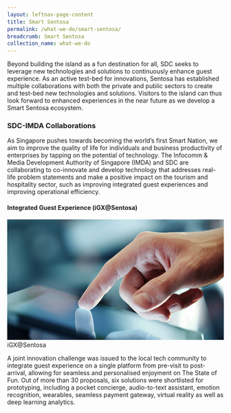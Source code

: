 ```yaml
---
layout: leftnav-page-content
title: Smart Sentosa
permalink: /what-we-do/smart-sentosa/
breadcrumb: Smart Sentosa
collection_name: what-we-do
---
```


Beyond building the island as a fun destination for all, SDC seeks to leverage new technologies and solutions to continuously enhance guest experience. As an active test-bed for innovations, Sentosa has established multiple collaborations with both the private and public sectors to create and test-bed new technologies and solutions. Visitors to the island can thus look forward to enhanced experiences in the near future as we develop a Smart Sentosa ecosystem.

### **SDC-IMDA Collaborations**
As Singapore pushes towards becoming the world’s first Smart Nation, we aim to improve the quality of life for individuals and business productivity of enterprises by tapping on the potential of technology. The Infocomm & Media Development Authority of Singapore (IMDA) and SDC are collaborating to co-innovate and develop technology that addresses real-life problem statements and make a positive impact on the tourism and hospitality sector, such as improving integrated guest experiences and improving operational efficiency.

#### **Integrated Guest Experience (iGX@Sentosa)**
<div class="row">
	<div class="col is-6">
		<figure style="margin:0;">
			<img src="/images/what-we-do/smart-sentosa/igx.jpg" alt="iGX@Sentosa"/>
			<figcaption>iGX@Sentosa</figcaption>
		</figure>
	</div>
	<div class="col is-6">
		<p>
			A joint innovation challenge was issued to the local tech community to integrate guest experience on a single platform from pre-visit to post-arrival, allowing for seamless and personalised enjoyment on The State of Fun. Out of more than 30 proposals, six solutions were shortlisted for prototyping, including a pocket concierge, audio-to-text assistant, emotion recognition, wearables, seamless payment gateway, virtual reality as well as deep learning analytics.
		</p>
	</div>
</div>
